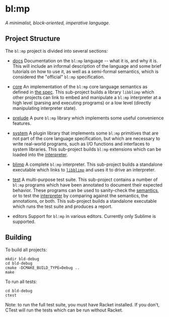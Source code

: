 # bl:mp
_A minimalist, block-oriented, imperative language._

## Project Structure
The `bl:mp` project is divided into several sections:

* [docs](docs/README.md)
Documentation on the `bl:mp` language -- what it is, and why it is. This will include an informal description of the language and some brief tutorials on how to use it, as well as a semi-formal semantics, which is considered the "official" `bl:mp` specification.

* [core](core/README.md)
An implementation of the `bl:mp` core language semantics as defined in [the spec](docs/semantics.rkt). This sub-project builds a library `libblimp` which other projects can link to embed and manipulate a `bl:mp` interpreter at a high level (parsing and executing programs) or a low level (directly manipulating interpreter state).

* [prelude](prelude/README.md)
A pure `bl:mp` library which implements some useful convenience features.

* [system](system/README.md)
A plugin library that implements some `bl:mp` primitives that are not part of the core language specification, but which are necessary to write real-world programs, such as I/O functions and interfaces to system libraries. This sub-project builds `bl:mp` extensions which can be loaded into the [interpreter](blimp/README.md).

* [blimp](blimp/README.md)
A complete `bl:mp` interpreter. This sub-project builds a standalone executable which links to [`libblimp`](core/README.md) and uses it to drive an interpreter.

* [test](test/README.md)
A multi-purpose test suite. This sub-project contains a number of `bl:mp` programs which have been annotated to document their expected behavior. These programs can be used to sanity-check the [semantics](docs/semantics.rkt), or to test the [interpreter](blimp/README.md) by comparing against the semantics, the annotations, or both. This sub-project builds a standalone executable which runs the test suite and produces a report.

* editors
Support for `bl:mp` in various editors. Currently only Sublime is supported.

## Building

To build all projects:
```
mkdir bld-debug
cd bld-debug
cmake -DCMAKE_BUILD_TYPE=Debug ..
make
```

To run all tests:
```
cd bld-debug
ctest
```
Note: to run the full test suite, you must have Racket installed. If you don't, CTest will run the tests which can be run without Racket.
